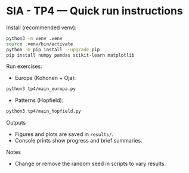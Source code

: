# SIA - TP4 — Quick run instructions

Install (recommended venv):
```bash
python3 -m venv .venv
source .venv/bin/activate
python -m pip install --upgrade pip
pip install numpy pandas scikit-learn matplotlib
```

Run exercises:
- Europe (Kohonen + Oja):
```bash
python3 tp4/main_europa.py
```

- Patterns (Hopfield):
```bash
python3 tp4/main_hopfield.py
```

Outputs
- Figures and plots are saved in `results/`.
- Console prints show progress and brief summaries.

Notes
- Change or remove the random seed in scripts to vary results.


